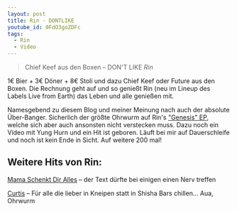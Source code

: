 ```yaml
---
layout: post
title: Rin - DONTLIKE
youtube_id: 0FdO3goZDFc
tags:
  - Rin
  - Video
---
```

> Chief Keef aus den Boxen – DON'T LIKE<!--more--> *Rin*

1€ Bier + 3€ Döner + 8€ Stoli und dazu Chief Keef oder Future aus den Boxen. Die Rechnung geht auf und so genießt Rin (neu im Lineup des Labels Live from Earth) das Leben und alle genießen mit.

Namesgebend zu diesem Blog und meiner Meinung nach auch der absolute Über-Banger. Sicherlich der größte Ohrwurm auf Rin's ["Genesis" EP](https://rin893.bandcamp.com/), welche sich aber auch ansonsten nicht verstecken muss. Dazu noch ein Video mit Yung Hurn und ein Hit ist geboren. Läuft bei mir auf Dauerschleife und noch ist kein Ende in Sicht. Auf weitere 200 mal!

## Weitere Hits von Rin:
[Mama Schenkt Dir Alles](https://youtu.be/A4mgTKnW3ps) – der Text dürfte bei einigen einen Nerv treffen

[Curtis](https://youtu.be/Ki8oMXItMv8) – Für alle die lieber in Kneipen statt in Shisha Bars chillen... Aua, Ohrwurm
